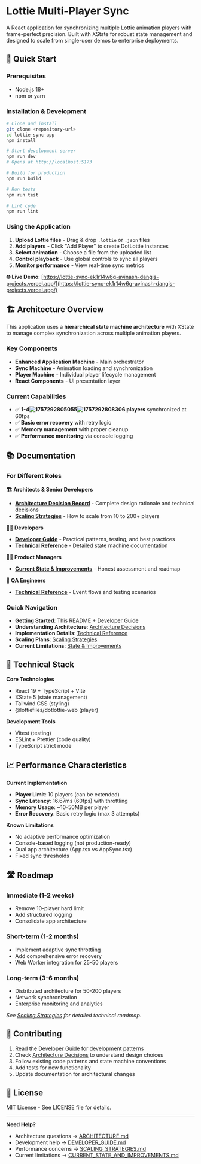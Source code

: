 # Lottie Multi-Player Sync

A React application for synchronizing multiple Lottie animation players with frame-perfect precision. Built with XState for robust state management and designed to scale from single-user demos to enterprise deployments.

## 🚀 Quick Start

### Prerequisites

- Node.js 18+
- npm or yarn

### Installation & Development

```bash
# Clone and install
git clone <repository-url>
cd lottie-sync-app
npm install

# Start development server
npm run dev
# Opens at http://localhost:5173

# Build for production
npm run build

# Run tests
npm run test

# Lint code
npm run lint
```

### Using the Application

1. **Upload Lottie files** - Drag & drop `.lottie` or `.json` files
2. **Add players** - Click "Add Player" to create DotLottie instances
3. **Select animation** - Choose a file from the uploaded list
4. **Control playback** - Use global controls to sync all players
5. **Monitor performance** - View real-time sync metrics

**🌐 Live Demo**: [https://lottie-sync-ek1r14w6g-avinash-dangis-projects.vercel.app/](https://lottie-sync-ek1r14w6g-avinash-dangis-projects.vercel.app/)

## 🏗️ Architecture Overview

This application uses a **hierarchical state machine architecture** with XState to manage complex synchronization across multiple animation players.

### Key Components

- **Enhanced Application Machine** - Main orchestrator
- **Sync Machine** - Animation loading and synchronization
- **Player Machine** - Individual player lifecycle management
- **React Components** - UI presentation layer

### Current Capabilities

- ✅ **1-4![1757292805055](image/README/1757292805055.png)![1757292808306](image/README/1757292808306.png) players** synchronized at 60fps
- ✅ **Basic error recovery** with retry logic
- ✅ **Memory management** with proper cleanup
- ✅ **Performance monitoring** via console logging

## 📚 Documentation

### For Different Roles

**🏗️ Architects & Senior Developers**

- **[Architecture Decision Record](./docs/ARCHITECTURE.md)** - Complete design rationale and technical decisions
- **[Scaling Strategies](./docs/SCALING_STRATEGIES.md)** - How to scale from 10 to 200+ players

**👨‍💻 Developers**

- **[Developer Guide](./docs/DEVELOPER_GUIDE.md)** - Practical patterns, testing, and best practices
- **[Technical Reference](./docs/STATE_MACHINE_REFERENCE.md)** - Detailed state machine documentation

**👨‍💼 Product Managers**

- **[Current State & Improvements](./docs/CURRENT_STATE_AND_IMPROVEMENTS.md)** - Honest assessment and roadmap

**🧪 QA Engineers**

- **[Technical Reference](./docs/STATE_MACHINE_REFERENCE.md)** - Event flows and testing scenarios

### Quick Navigation

- **Getting Started**: This README + [Developer Guide](./docs/DEVELOPER_GUIDE.md)
- **Understanding Architecture**: [Architecture Decisions](./docs/ARCHITECTURE.md)
- **Implementation Details**: [Technical Reference](./docs/STATE_MACHINE_REFERENCE.md)
- **Scaling Plans**: [Scaling Strategies](./docs/SCALING_STRATEGIES.md)
- **Current Limitations**: [State & Improvements](./docs/CURRENT_STATE_AND_IMPROVEMENTS.md)

## 🔧 Technical Stack

**Core Technologies**

- React 19 + TypeScript + Vite
- XState 5 (state management)
- Tailwind CSS (styling)
- @lottiefiles/dotlottie-web (player)

**Development Tools**

- Vitest (testing)
- ESLint + Prettier (code quality)
- TypeScript strict mode

## 📈 Performance Characteristics

**Current Implementation**

- **Player Limit**: 10 players (can be extended)
- **Sync Latency**: 16.67ms (60fps) with throttling
- **Memory Usage**: ~10-50MB per player
- **Error Recovery**: Basic retry logic (max 3 attempts)

**Known Limitations**

- No adaptive performance optimization
- Console-based logging (not production-ready)
- Dual app architecture (App.tsx vs AppSync.tsx)
- Fixed sync thresholds

## 🛣️ Roadmap

### Immediate (1-2 weeks)

- Remove 10-player hard limit
- Add structured logging
- Consolidate app architecture

### Short-term (1-2 months)

- Implement adaptive sync throttling
- Add comprehensive error recovery
- Web Worker integration for 25-50 players

### Long-term (3-6 months)

- Distributed architecture for 50-200 players
- Network synchronization
- Enterprise monitoring and analytics

_See [Scaling Strategies](./docs/SCALING_STRATEGIES.md) for detailed technical roadmap._

## 🤝 Contributing

1. Read the [Developer Guide](./docs/DEVELOPER_GUIDE.md) for development patterns
2. Check [Architecture Decisions](./docs/ARCHITECTURE.md) to understand design choices
3. Follow existing code patterns and state machine conventions
4. Add tests for new functionality
5. Update documentation for architectural changes

## 📄 License

MIT License - See LICENSE file for details.

---

**Need Help?**

- Architecture questions → [ARCHITECTURE.md](./docs/ARCHITECTURE.md)
- Development help → [DEVELOPER_GUIDE.md](./docs/DEVELOPER_GUIDE.md)
- Performance concerns → [SCALING_STRATEGIES.md](./docs/SCALING_STRATEGIES.md)
- Current limitations → [CURRENT_STATE_AND_IMPROVEMENTS.md](./docs/CURRENT_STATE_AND_IMPROVEMENTS.md)
